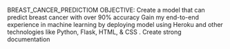 BREAST_CANCER_PREDICTIOM
OBJECTIVE: Create a model that can predict breast cancer with over 90% accuracy
Gain my end-to-end experience in machine learning by deploying model using Heroku and other technologies like Python, Flask, HTML, & CSS .
Create strong documentation
